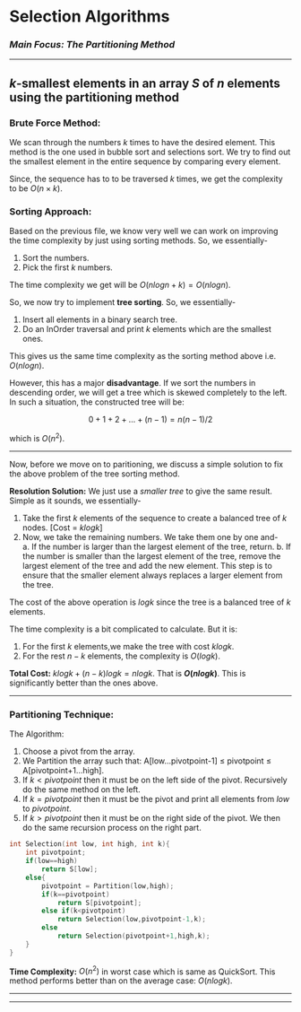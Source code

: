 # **Selection Algorithms**
### _**Main Focus:** The Partitioning Method_
----

## **$k$-smallest elements in an array $S$ of $n$ elements using the partitioning method**

### **Brute Force Method:**
We scan through the numbers $k$ times to have the desired element. This method is the one used in bubble sort and selections sort. We try to find out the smallest element in the entire sequence by comparing every element. 

Since, the sequence has to to be traversed $k$ times, we get the complexity to be $O(n \times k)$. 

### **Sorting Approach:**
Based on the previous file, we know very well we can work on improving the time complexity by just using sorting methods. So, we essentially-
1. Sort the numbers.
2. Pick the first $k$ numbers. 

The time complexity we get will be $O(nlogn+k) = O(nlogn)$. 

So, we now try to implement **tree sorting**. So, we essentially-
1. Insert all elements in a binary search tree. 
2. Do an InOrder traversal and print $k$ elements which are the smallest ones. 

This gives us the same time complexity as the sorting method above i.e. $O(nlogn)$.

However, this has a major **disadvantage**. If we sort the numbers in descending order, we will get a tree which is skewed completely to the left. In such a situation, the constructed tree will be:

$$0+1+2+...+(n-1) = n(n-1)/2$$

which is $O(n^{2})$. 

-----

Now, before we move on to paritioning, we discuss a simple solution to fix the above problem of the tree sorting method. 

**Resolution Solution:** We just use a *smaller tree* to give the same result. Simple as it sounds, we essentially-
1. Take the first $k$ elements of the sequence to create a balanced tree of $k$ nodes. [Cost = $klogk$]
2. Now, we take the remaining numbers. We take them one by one and- <br>
<quad> a. If the number is larger than the largest element of the tree, return. 
<quad> b. If the number is smaller than the largest element of the tree, remove the largest element of the tree and add the new element. This step is to ensure that the smaller element always replaces a larger element from the tree. 

The cost of the above operation is $logk$ since the tree is a balanced tree of $k$ elements. 

The time complexity is a bit complicated to calculate. But it is:
1. For the first $k$ elements,we make the tree with cost $klogk$.
2. For the rest $n-k$ elements, the complexity is $O(logk)$.

**Total Cost:** $klogk+(n-k)logk = nlogk$. That is **$O(nlogk)$**. This is significantly better than the ones above. 

-----

### **Partitioning Technique:**
The Algorithm: <br>
1. Choose a pivot from the array.
2. We Partition the array such that: A[low...pivotpoint-1] $\leq$ pivotpoint $\leq$ A[pivotpoint+1...high].
3. If $k < pivotpoint$ then it must be on the left side of the pivot. Recursively do the same method on the left.
4. If $k = pivotpoint$ then it must be the pivot and print all elements from $low$ to $pivotpoint$. 
5. If $k > pivotpoint$ then it must be on the right side of the pivot. We then do the same recursion process on the right part. 

```cpp
int Selection(int low, int high, int k){
    int pivotpoint;
    if(low==high)
        return S[low];
    else{
        pivotpoint = Partition(low,high);
        if(k==pivotpoint)
            return S[pivotpoint];
        else if(k<pivotpoint)
            return Selection(low,pivotpoint-1,k);
        else
            return Selection(pivotpoint+1,high,k);
    }
}
```

**Time Complexity:** $O(n^{2})$ in worst case which is same as QuickSort. This method performs better than on the average case: $O(nlogk)$. 

-----
-----

